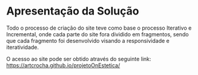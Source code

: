# Apresentação da Solução

Todo o processo de criação do site teve como base o processo Iterativo e Incremental, onde cada parte do site fora dividido em fragmentos, sendo que cada fragmento foi desenvolvido visando a responsividade e iteratividade. 

O acesso ao site pode ser obtido através do seguinte link: https://artcrocha.github.io/projetoOnEstetica/
